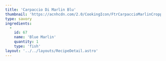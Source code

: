 ```yaml
---
title: 'Carpaccio Di Marlin Blu'
thumbnail: 'https://acnhcdn.com/2.0/CookingIcon/FtrCarpaccioMarlinCropped.png'
type: savory
ingredients:
  -
    id: 67
    name: 'Blue Marlin'
    quantity: 1
    type: 'fish'
layout: '../../layouts/RecipeDetail.astro'
---
```


